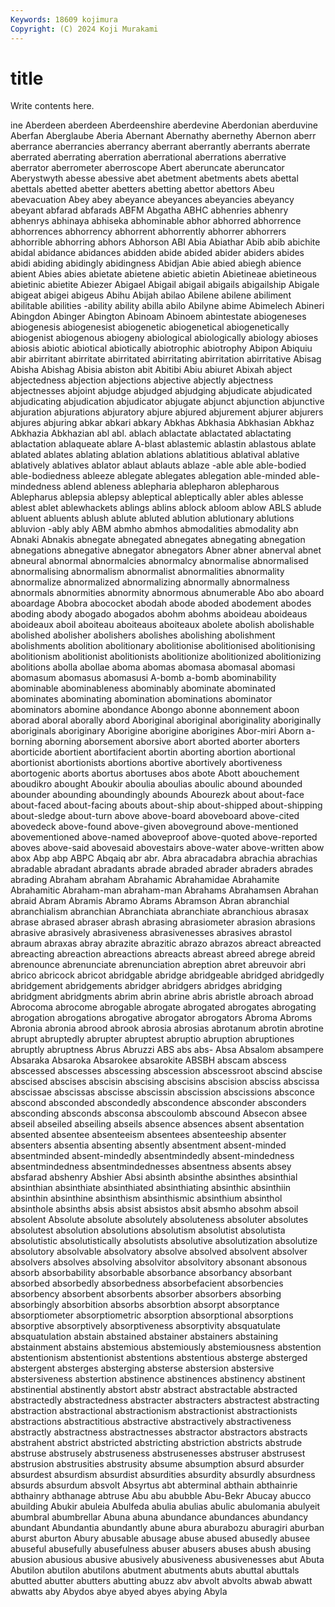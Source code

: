 ```yaml
---
Keywords: 18609 kojimura
Copyright: (C) 2024 Koji Murakami
---
```


# title

Write contents here.



ine Aberdeen aberdeen Aberdeenshire aberdevine
Aberdonian aberduvine Aberfan Aberglaube Aberia Abernant Abernathy abernethy Abernon aberr
aberrance aberrancies aberrancy aberrant aberrantly aberrants aberrate aberrated aberrating aberration
aberrational aberrations aberrative aberrator aberrometer aberroscope Abert aberuncate aberuncator Aberystwyth
abesse abessive abet abetment abetments abets abettal abettals abetted abetter
abetters abetting abettor abettors Abeu abevacuation Abey abey abeyance abeyances
abeyancies abeyancy abeyant abfarad abfarads ABFM Abgatha ABHC abhenries abhenry
abhenrys abhinaya abhiseka abhominable abhor abhorred abhorrence abhorrences abhorrency abhorrent
abhorrently abhorrer abhorrers abhorrible abhorring abhors Abhorson ABI Abia Abiathar
Abib abib abichite abidal abidance abidances abidden abide abided abider
abiders abides abidi abiding abidingly abidingness Abidjan Abie abied abiegh
abience abient Abies abies abietate abietene abietic abietin Abietineae abietineous
abietinic abietite Abiezer Abigael Abigail abigail abigails abigailship Abigale abigeat
abigei abigeus Abihu Abijah abilao Abilene abilene abiliment abilitable abilities
-ability ability abilla abilo Abilyne abime Abimelech Abineri Abingdon Abinger
Abington Abinoam Abinoem abintestate abiogeneses abiogenesis abiogenesist abiogenetic abiogenetical abiogenetically
abiogenist abiogenous abiogeny abiological abiologically abiology abioses abiosis abiotic abiotical
abiotically abiotrophic abiotrophy Abipon Abiquiu abir abirritant abirritate abirritated abirritating
abirritation abirritative Abisag Abisha Abishag Abisia abiston abit Abitibi Abiu
abiuret Abixah abject abjectedness abjection abjections abjective abjectly abjectness abjectnesses
abjoint abjudge abjudged abjudging abjudicate abjudicated abjudicating abjudication abjudicator abjugate
abjunct abjunction abjunctive abjuration abjurations abjuratory abjure abjured abjurement abjurer
abjurers abjures abjuring abkar abkari abkary Abkhas Abkhasia Abkhasian Abkhaz
Abkhazia Abkhazian abl abl. ablach ablactate ablactated ablactating ablactation ablaqueate
ablare A-blast ablastemic ablastin ablastous ablate ablated ablates ablating ablation
ablations ablatitious ablatival ablative ablatively ablatives ablator ablaut ablauts ablaze
-able able able-bodied able-bodiedness ableeze ablegate ablegates ablegation able-minded able-mindedness
ablend ableness ablepharia ablepharon ablepharous Ablepharus ablepsia ablepsy ableptical ableptically
abler ables ablesse ablest ablet ablewhackets ablings ablins ablock abloom
ablow ABLS ablude abluent abluents ablush ablute abluted ablution ablutionary
ablutions abluvion -ably ably ABM abmho abmhos abmodalities abmodality abn
Abnaki Abnakis abnegate abnegated abnegates abnegating abnegation abnegations abnegative abnegator
abnegators Abner abner abnerval abnet abneural abnormal abnormalcies abnormalcy abnormalise
abnormalised abnormalising abnormalism abnormalist abnormalities abnormality abnormalize abnormalized abnormalizing abnormally
abnormalness abnormals abnormities abnormity abnormous abnumerable Abo abo aboard aboardage
Abobra abococket abodah abode aboded abodement abodes aboding abody abogado
abogados abohm abohms aboideau aboideaus aboideaux aboil aboiteau aboiteaus aboiteaux
abolete abolish abolishable abolished abolisher abolishers abolishes abolishing abolishment abolishments
abolition abolitionary abolitionise abolitionised abolitionising abolitionism abolitionist abolitionists abolitionize abolitionized
abolitionizing abolitions abolla abollae aboma abomas abomasa abomasal abomasi abomasum
abomasus abomasusi A-bomb a-bomb abominability abominable abominableness abominably abominate abominated
abominates abominating abomination abominations abominator abominators abomine abondance Abongo abonne
abonnement aboon aborad aboral aborally abord Aboriginal aboriginal aboriginality aboriginally
aboriginals aboriginary Aborigine aborigine aborigines Abor-miri Aborn a-borning aborning aborsement
aborsive abort aborted aborter aborters aborticide abortient abortifacient abortin aborting
abortion abortional abortionist abortionists abortions abortive abortively abortiveness abortogenic aborts
abortus abortuses abos abote Abott abouchement aboudikro abought Aboukir aboulia
aboulias aboulic abound abounded abounder abounding aboundingly abounds Abourezk about
about-face about-faced about-facing abouts about-ship about-shipped about-shipping about-sledge about-turn above
above-board aboveboard above-cited abovedeck above-found above-given aboveground above-mentioned abovementioned above-named
aboveproof above-quoted above-reported aboves above-said abovesaid abovestairs above-water above-written abow
abox Abp abp ABPC Abqaiq abr abr. Abra abracadabra abrachia
abrachias abradable abradant abradants abrade abraded abrader abraders abrades abrading
Abraham abraham Abrahamic Abrahamidae Abrahamite Abrahamitic Abraham-man abraham-man Abrahams Abrahamsen
Abrahan abraid Abram Abramis Abramo Abrams Abramson Abran abranchial abranchialism
abranchian Abranchiata abranchiate abranchious abrasax abrase abrased abraser abrash abrasing
abrasiometer abrasion abrasions abrasive abrasively abrasiveness abrasivenesses abrasives abrastol abraum
abraxas abray abrazite abrazitic abrazo abrazos abreact abreacted abreacting abreaction
abreactions abreacts abreast abreed abrege abreid abrenounce abrenunciate abrenunciation abreption
abret abreuvoir abri abrico abricock abricot abridgable abridge abridgeable abridged
abridgedly abridgement abridgements abridger abridgers abridges abridging abridgment abridgments abrim
abrin abrine abris abristle abroach abroad Abrocoma abrocome abrogable abrogate
abrogated abrogates abrogating abrogation abrogations abrogative abrogator abrogators Abroma Abroms
Abronia abronia abrood abrook abrosia abrosias abrotanum abrotin abrotine abrupt
abruptedly abrupter abruptest abruptio abruption abruptiones abruptly abruptness Abrus Abruzzi
ABS abs abs- Absa Absalom absampere Absaraka Absaroka Absarokee absarokite
ABSBH abscam abscess abscessed abscesses abscessing abscession abscessroot abscind abscise
abscised abscises abscisin abscising abscisins abscision absciss abscissa abscissae abscissas
abscisse abscissin abscission abscissions absconce abscond absconded abscondedly abscondence absconder
absconders absconding absconds absconsa abscoulomb abscound Absecon absee abseil abseiled
abseiling abseils absence absences absent absentation absented absentee absenteeism absentees
absenteeship absenter absenters absentia absenting absently absentment absent-minded absentminded absent-mindedly
absentmindedly absent-mindedness absentmindedness absentmindednesses absentness absents absey absfarad abshenry Abshier
Absi absinth absinthe absinthes absinthial absinthian absinthiate absinthiated absinthiating absinthic
absinthiin absinthin absinthine absinthism absinthismic absinthium absinthol absinthole absinths absis
absist absistos absit absmho absohm absoil absolent Absolute absolute absolutely
absoluteness absoluter absolutes absolutest absolution absolutions absolutism absolutist absolutista absolutistic
absolutistically absolutists absolutive absolutization absolutize absolutory absolvable absolvatory absolve absolved
absolvent absolver absolvers absolves absolving absolvitor absolvitory absonant absonous absorb
absorbability absorbable absorbance absorbancy absorbant absorbed absorbedly absorbedness absorbefacient absorbencies
absorbency absorbent absorbents absorber absorbers absorbing absorbingly absorbition absorbs absorbtion
absorpt absorptance absorptiometer absorptiometric absorption absorptional absorptions absorptive absorptively absorptiveness
absorptivity absquatulate absquatulation abstain abstained abstainer abstainers abstaining abstainment abstains
abstemious abstemiously abstemiousness abstention abstentionism abstentionist abstentions abstentious absterge absterged
abstergent absterges absterging absterse abstersion abstersive abstersiveness abstertion abstinence abstinences
abstinency abstinent abstinential abstinently abstort abstr abstract abstractable abstracted abstractedly
abstractedness abstracter abstracters abstractest abstracting abstraction abstractional abstractionism abstractionist abstractionists
abstractions abstractitious abstractive abstractively abstractiveness abstractly abstractness abstractnesses abstractor abstractors
abstracts abstrahent abstrict abstricted abstricting abstriction abstricts abstrude abstruse abstrusely
abstruseness abstrusenesses abstruser abstrusest abstrusion abstrusities abstrusity absume absumption absurd
absurder absurdest absurdism absurdist absurdities absurdity absurdly absurdness absurds absurdum
absvolt Absyrtus abt abterminal abthain abthainrie abthainry abthanage abtruse Abu
abu abubble Abu-Bekr Abucay abucco abuilding Abukir abuleia Abulfeda abulia
abulias abulic abulomania abulyeit abumbral abumbrellar Abuna abuna abundance abundances
abundancy abundant Abundantia abundantly abune abura aburabozu aburagiri aburban aburst
aburton Abury abusable abusage abuse abused abusedly abusee abuseful abusefully
abusefulness abuser abusers abuses abush abusing abusion abusious abusive abusively
abusiveness abusivenesses abut Abuta Abutilon abutilon abutilons abutment abutments abuts
abuttal abuttals abutted abutter abutters abutting abuzz abv abvolt abvolts
abwab abwatt abwatts aby Abydos abye abyed abyes abying Abyla
